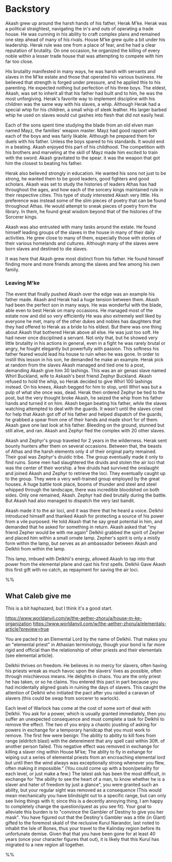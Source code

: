 

# Backstory

Akash grew up around the harsh hands of his father, Herak M'ke. Herak was a political straightest, navigating the in's and outs of operating a trade house. He was cunning in his ability to craft complex plans and remained one step ahead of many of his rivals. House M'ke grew quite a bit under his leadership. Herak rule was one from a place of fear, and he had a clear reputation of brutality. On one occasion, he organized the killing of every noble within a lesser trade house that was attempting to compete with him far too close. 

His brutality manifested in many ways, he was harsh with servants and slaves in the M'ke estate and those that operated his various business. He believed that strength is forged under pressure, and he applied this to his parenting. He expected nothing but perfection of his three boys. The eldest, Akash, was set to inherit all that his father had built and to him, he was the most unforgiving. Herak's favorite way to implement discipline with his children was the same way with his slaves, a whip. Although Herak had a special whip for his children, a small whip of sleek leather. His larger barbed whip he used on slaves would cut gashes into flesh that did not easily heal. 

Each of the sons spent time studying the blade from an old elven man named Mayz, the families' weapon master. Mayz had good rapport with each of the boys and was fairly likable. Although he prepared them for duels with his father. Unless the boys spared to his standards. It would end in a beating. Akash enjoyed this part of his childhood. The competition with his brothers and marveling at the skill of Mayz made him excited to train with the sword. Akash gravitated to the spear. it was the weapon that got him the closest to beating his father.

Herak also believed strongly in education. He wanted his sons not just to be strong, he wanted them to be good leaders, good fighters and good scholars. Akash was set to study the histories of leaders Athas has had throughout the ages, and how each of the sorcery kings maintained rule in their respective cities. This type of study interested Akash very little. His preference was instead some of the slim pieces of poetry that can be found throughout Athas. He would attempt to sneak pieces of poetry from the library. In them, he found great wisdom beyond that of the histories of the Sorcerer kings. 

Akash was also entrusted with many tasks around the estate. He found himself leading groups of the slaves in the house in many of their daily activities. He grew close to many of them, especially those with stories of their various homelands and cultures. Although many of the slaves were born slaves and destined to die slaves. 

It was here that Akash grew most distinct from his father. He found himself finding more and more friends among the slaves and few among his own family.  


### Leaving M'ke

The event that finally pushed Akash over the edge was an example his father made. Akash and Herak had a huge tension between them. Akash had been the perfect son in many ways. He was wonderful with the blade, able even to best Herak on many occasions. He managed most of the estate now and did so very efficiently He was also extremely well liked by everyone he met, many of the other dukes and nobles has daughters that they had offered to Herak as a bride to his eldest. But there was one thing about Akash that bothered Herak above all else. He was just too soft. He had never once disciplined a servant. Not only that, but he showed very little brutality in his actions in general, even in a fight he was rarely brutal or angry, he fought elegantly but powerfully with passion. This softness his father feared would lead his house to ruin when he was gone. In order to instill this lesson in his son, he demanded he make an example. Herak pick at random from the slaves Akash managed and tied one to a post, demanding Akash give him 30 lashings. This was an air genasi slave named Whirl Buckland, wife to Askash's best friend Zephyr Buckland. Akash refused to hold the whip, so Herak decided to give Whirl 100 lashings instead. On his knees, Akash begged for him to stop, until Whirl was but a pulp of what she once was, dead. Herak then ordered Zephyr be tied to the post, but the very thought broke Akash, he seized the whip from his father hands and turned it on him. Akash began beating his father, while the slaves watching attempted to deal with the guards. It wasn't until the slaves cried for help that Akash got off of his father and helped dispatch of the guards, he grabbed a spear from one of their hands and made short for of them. Akash gave one last look at his father. Bleeding on the ground, stunned but still alive, and ran. Akash and Zephyr fled the complex with 20 other slaves. 

Akash and Zephyr's group traveled for 2 years in the wilderness. Herak sent bounty hunters after them on several occasions. Between that, the beasts of Athas and the harsh elements only 4 of their original party remained. Their goal was Zephyr's druidic tribe. The group eventually made it only to find ruins. Some men had slaughtered the druids and stolen the air loci that was the center of their worship. a few druids had survived the onslaught and joined Akash and Zephyr to retrieve the loci. They eventually caught up to the group. They were a very well-trained group employed by the great houses. A huge battle took place, booms of thunder and steel and steel whipped through the landscape, there was incredible bloodshed on both sides. Only one remained, Akash. Zephyr had died brutally during the battle. But Akash had also managed to dispatch the very last bandit. 

Akash made it to the air loci, and it was there that he heard a voice. Delkhii introduced himself and thanked Akash for protecting a source of his power from a vile purposed. He told Akash that he say great potential in him, and demanded that he asked for something in return. Akash asked that "my friend Zepher would be with me again" Delkhii grabbed the spirit of Zepher and placed him within a small ornate lamp. Zepher's spirit is only a mistly form within the lamp, but serves as an ambassador between Akash and Delkhii from within the lamp.

This lamp, imbued with Delkhii's energy, allowed Akash to tap into that power from the elemental plane and cast his first spells. Delkhii Gave Akash this first gift with no catch, as repayment for saving the air loci. 





%%
## What Caleb give me
This is a bit haphazard, but I think it's a good start.

https://www.worldanvil.com/w/the-aether-zhoru/a/house-m-ke-organization
https://www.worldanvil.com/w/the-aether-zhoru/a/elementals-article?preview=true

You are pacted to an Elemental Lord by the name of Delkhii. That makes you an "elemental priest" in Athasian terminology, though your bond is far more rigid and official than the relationship of other priests and their elementals (see elemental article). 

Delkhii thrives on freedom. He believes in no mercy for slavers, often having his priests wreak as much havoc upon the slavers’ lives as possible, often through mischievous means. He delights in chaos. You are the only priest he has taken, or so he claims.
You entered this pact in part because you had incidentally aligned goals in ruining the days of slavers. This caught the attention of Delkhii who initiated the pact after you raided a caravan of slavers (this could be swap from sorcerer to warlock).

Each level of Warlock has come at the cost of some sort of deal with Delkhii. You ask for a power, which is usually granted immediately, then you suffer an unexpected consequence and must complete a task for Delkhii to remove the effect. The two of you enjoy a chaotic jousting of asking for powers in exchange for a temporary hanidcap that you must work to remove. The first few were benign: The ability to ability to kill foes from range (eldritch blast) with the detereiment that any spell cast within 30ft. of another person failed. This negative effect was removed in exchange for killing a slaver ring within House M'ke; The ablity to fly in exhange for wiping out a series of elemental priests from an encroaching elemental lord but until then the wind always was exceptionally strong whenever you flew, often making it impossible." (You could come up with a boon/penality for each level, or just make a few.) The latest ask has been the most difficult, in exchange for "the ability to see the heart of a man, to know whether he is a slaver and hater of freedom by just a glance", you were granted such an ability, but your regular sight was removed as a consequence (This would mean mechanically you have blindsight out to a specific range, but can only see living things with it; since this is a decently annoying thing, I am happy to completely change the question/quest as you see fit). Your goal to alleviate this burden is to "convince the Gambler of Destiny to give you her mask". You have figured out that the Destiny's Gambler was a title (in Giant) gifted to the foremost skald of the reclusive Kurul Narandor, last noted to inhabit the Isle of Bones, thus your travel to the Kalinday region before its unfortunate demise.  Given that that you have been gone for at least 40 years (once your character figures that out), it is likely that this Kurul has migrated to a new region all together.

%%